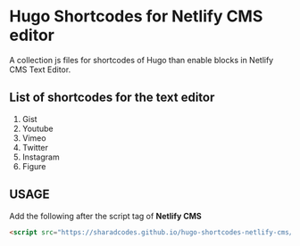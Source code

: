 # Hugo Shortcodes for Netlify CMS editor

A collection js files for shortcodes of Hugo than enable blocks in Netlify CMS Text Editor.

## List of shortcodes for the text editor
1. Gist
2. Youtube
3. Vimeo
4. Twitter
5. Instagram
6. Figure

## USAGE

Add the following after the script tag of **Netlify CMS**

```html
<script src="https://sharadcodes.github.io/hugo-shortcodes-netlify-cms/dist/hugo_shortcodes_netlify_cms.js></script>"
```
